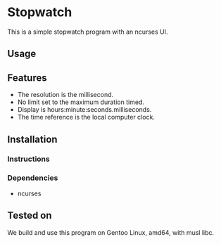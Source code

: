 # Stopwatch
This is a simple stopwatch program with an ncurses UI.

## Usage

## Features
* The resolution is the millisecond.
* No limit set to the maximum duration timed.
* Display is hours:minute:seconds.milliseconds.
* The time reference is the local computer clock.

## Installation

### Instructions

### Dependencies
* ncurses

## Tested on
We build and use this program on Gentoo Linux, amd64, with musl libc.
